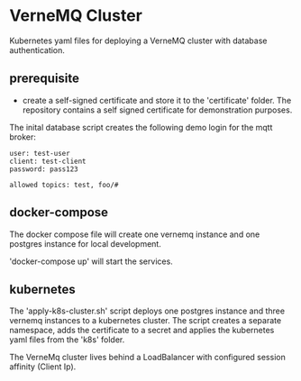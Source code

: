 # VerneMQ Cluster

Kubernetes yaml files for deploying a VerneMQ cluster with database authentication.

## prerequisite

- create a self-signed certificate and store it to the 'certificate' folder. The repository contains a self signed certificate for demonstration purposes.

The inital database script creates the following demo login for the mqtt broker:

```
user: test-user
client: test-client
password: pass123

allowed topics: test, foo/#
```

## docker-compose

The docker compose file will create one vernemq instance and one postgres instance for local development.

'docker-compose up' will start the services.

## kubernetes

The 'apply-k8s-cluster.sh' script deploys one postgres instance and three vernemq instances to a kubernetes cluster. The script creates a separate namespace, adds the certificate to a secret and applies the kubernetes yaml files from the 'k8s' folder.

The VerneMq cluster lives behind a LoadBalancer with configured session affinity (Client Ip). 
